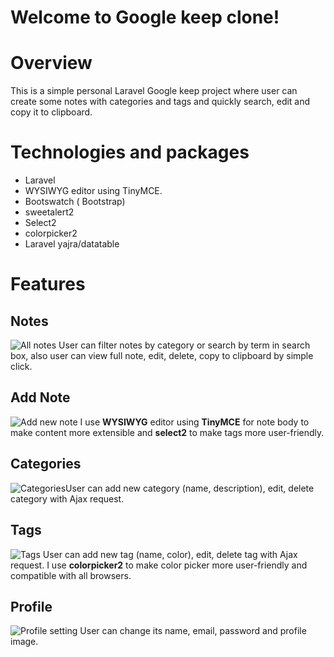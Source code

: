 # **Welcome to Google keep clone**!
# Overview
	
This is a simple personal Laravel Google keep project where user can create some notes with categories and tags and quickly search, edit and copy it to clipboard.

# Technologies and packages
 - Laravel 
 - WYSIWYG editor using TinyMCE.
- Bootswatch ( Bootstrap)
- sweetalert2
- Select2
- colorpicker2
- Laravel yajra/datatable
# Features
## Notes
![All notes](https://i.ibb.co/3M6RhSd/notes.png)
		User can filter notes by category or search by term in search box, also user can view full note, edit, delete, copy to clipboard by simple click.
## Add Note
![Add new note](https://i.ibb.co/MN3bL5k/add-note.png)
I use **WYSIWYG** editor using **TinyMCE** for note body to make content more extensible and **select2** to make tags more user-friendly. 

## Categories
![Categories](https://i.ibb.co/NpNTdTC/category.png)User can add new category (name, description), edit, delete category with Ajax request.
## Tags
![Tags](https://i.ibb.co/rxqDHKC/tag.png)
User can add new tag (name, color), edit, delete tag with Ajax request. I use **colorpicker2** to make color picker more user-friendly and compatible with all browsers.
## Profile
![Profile setting](https://i.ibb.co/s2bJ974/profile.png)
User can change its name, email, password and profile image.
